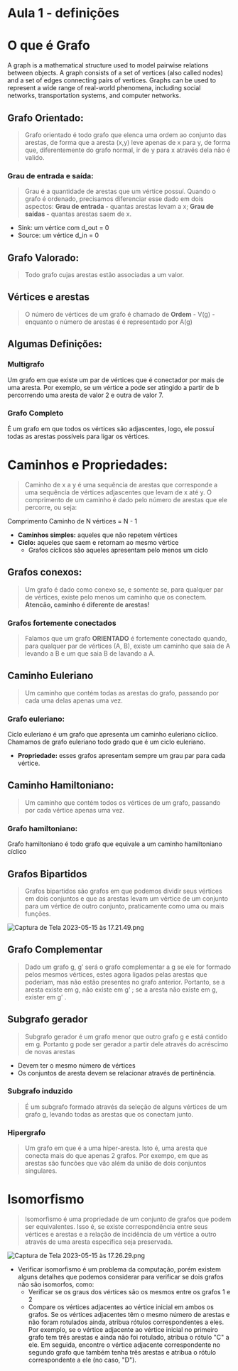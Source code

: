 # Aula 1 - definições

# O que é Grafo

A graph is a mathematical structure used to model pairwise relations between objects. A graph consists of a set of vertices (also called nodes) and a set of edges connecting pairs of vertices. Graphs can be used to represent a wide range of real-world phenomena, including social networks, transportation systems, and computer networks.

## Grafo Orientado:

> Grafo orientado é todo grafo que elenca uma ordem ao conjunto das arestas, de forma que a aresta (x,y) leve apenas de x para y, de forma que, diferentemente do grafo normal, ir de y para x através dela não é valido.
> 

### Grau de entrada e saída:

> Grau é a quantidade de arestas que um vértice possuí. Quando o grafo é ordenado, precisamos diferenciar esse dado em dois aspectos: ************Grau de entrada -************ quantas arestas levam a x; ******Grau de saídas -****** quantas arestas saem de x.
> 
- Sink: um vértice com d_out = 0
- Source: um vértice d_in  = 0

## Grafo Valorado:

> Todo grafo cujas arestas estão associadas a um valor.
> 

## Vértices e arestas

> O número de vértices de um grafo é chamado de **Ordem** - V(g) - enquanto o número de arestas é é representado por A(g)
> 

## Algumas Definições:

### Multigrafo

Um grafo em que existe um par de vértices que é conectador por mais de uma aresta. Por exemplo, se um vértice a pode ser atingido a partir de b percorrendo uma aresta de valor 2 e outra de valor 7.

### Grafo Completo

É um grafo em que todos os vértices são adjascentes, logo, ele possuí todas as arestas possíveis para ligar os vértices.

# Caminhos e Propriedades:

> Caminho de x a y é uma sequência de arestas que corresponde a uma sequência de vértices adjascentes que levam de x até y. O comprimento de um caminho é dado pelo número de arestas que ele percorre, ou seja:
> 

Comprimento Caminho de N vértices = N - 1

- ************************************Caminhos simples:************************************ aqueles que não repetem vértices
- ************Ciclo:************ aqueles que saem e retornam ao mesmo vértice
    - Grafos cíclicos são aqueles apresentam pelo menos um ciclo

## Grafos conexos:

> Um grafo é dado como conexo se, e somente se, para qualquer par de vértices, existe pelo menos um caminho que os conectem. ******************************************Atencão, caminho é diferente de arestas!******************************************
> 

### Grafos fortemente conectados

> Falamos que um grafo ******************ORIENTADO****************** é fortemente conectado quando, para qualquer par de vértices (A, B), existe um caminho que saia de A levando a B e um que saia B de lavando a A.
> 

## Caminho Euleriano

> Um caminho que contém todas as arestas do grafo, passando por cada uma delas apenas uma vez.
> 

### Grafo euleriano:

Ciclo euleriano é um grafo que apresenta um caminho euleriano cíclico. Chamamos de grafo euleriano todo grado que é um ciclo euleriano.

- ******Propriedade:****** esses grafos apresentam sempre um grau par para cada vértice.

## Caminho Hamiltoniano:

> Um caminho que contém todos os vértices de um grafo, passando por cada vértice apenas uma vez.
> 

### Grafo hamiltoniano:

Grafo hamiltoniano é todo grafo que equivale a um caminho hamiltoniano cíclico

## Grafos Bipartidos

> Grafos bipartidos são grafos em que podemos dividir seus vértices em dois conjuntos e que as arestas levam um vértice de um conjunto para um vértice de outro conjunto, praticamente como uma ou mais funções.
> 

![Captura de Tela 2023-05-15 às 17.21.49.png](Aula%201%20-%20definic%CC%A7o%CC%83es%202f9667f467d845b5858ea7b3bffe8ef6/Captura_de_Tela_2023-05-15_as_17.21.49.png)

## Grafo Complementar

> Dado um grafo g, g’ será o grafo complementar a g se ele for formado pelos mesmos vértices, estes agora ligados pelas arestas que poderiam, mas não estão presentes no grafo anterior. Portanto, se a aresta existe em g, não existe em g’ ; se a aresta não existe em g, exister em g’ .
> 

## Subgrafo gerador

> Subgrafo gerador é um grafo menor que outro grafo g e está contido em g. Portanto g pode ser gerador a partir dele através do acréscimo de novas arestas
> 
- Devem ter o mesmo número de vértices
- Os conjuntos de aresta devem se relacionar através de pertinência.

### Subgrafo induzido

> É um subgrafo formado através da seleção de alguns vértices de um grafo g, levando todas as arestas que os conectam junto.
> 

### Hipergrafo

> Um grafo em que é a uma híper-aresta. Isto é, uma aresta que conecta mais do que apenas 2 grafos. Por exempo, em que as arestas são funcões que vão além da união de dois conjuntos singulares.
> 

# Isomorfismo

> Isomorfismo é uma propriedade de um conjunto de grafos que podem ser equivalentes. Isso é, se existe correspondência entre seus vértices e arestas e a relação de incidência de um vértice a outro através de uma aresta específica seja preservada.
> 

![Captura de Tela 2023-05-15 às 17.26.29.png](Aula%201%20-%20definic%CC%A7o%CC%83es%202f9667f467d845b5858ea7b3bffe8ef6/Captura_de_Tela_2023-05-15_as_17.26.29.png)

- Verificar isomorfismo é um problema da computação, porém existem alguns detalhes que podemos considerar para verificar se dois grafos não são isomorfos, como:
    - Verificar se os graus dos vértices são os mesmos entre os grafos 1 e 2
    - Compare os vértices adjacentes ao vértice inicial em ambos os grafos. Se os vértices adjacentes têm o mesmo número de arestas e não foram rotulados ainda, atribua rótulos correspondentes a eles. Por exemplo, se o vértice adjacente ao vértice inicial no primeiro grafo tem três arestas e ainda não foi rotulado, atribua o rótulo "C" a ele. Em seguida, encontre o vértice adjacente correspondente no segundo grafo que também tenha três arestas e atribua o rótulo correspondente a ele (no caso, "D").